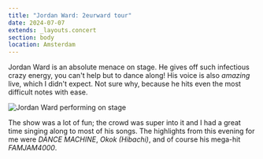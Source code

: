 ```yaml
---
title: "Jordan Ward: 2eurward tour"
date: 2024-07-07
extends: _layouts.concert
section: body
location: Amsterdam
---
```


Jordan Ward is an absolute menace on stage. He gives off such infectious crazy energy, you can't help but to dance along!
His voice is also _amazing_ live, which I didn't expect. Not sure why, because he hits even the most difficult notes with
ease.

![Jordan Ward performing on stage](/assets/images/concerts/jordan-ward.jpg)

The show was a lot of fun; the crowd was super into it and I had a great time singing along to most of his songs. The
highlights from this evening for me were _DANCE MACHINE_, _Okok (Hibachi)_, and of course his mega-hit _FAMJAM4000_.
